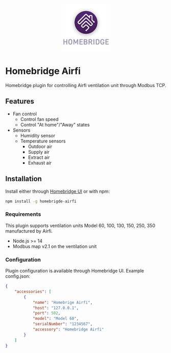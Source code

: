 
<p align="center">

<img src="https://github.com/homebridge/branding/raw/master/logos/homebridge-wordmark-logo-vertical.png" width="150">

</p>


# Homebridge Airfi

Homebridge plugin for controlling Airfi ventilation unit through Modbus TCP.

## Features

- Fan control
  - Control fan speed
  - Control "At home"/"Away" states
- Sensors
  - Humidity sensor
  - Temperature sensors
    - Outdoor air
    - Supply air
    - Extract air
    - Exhaust air

## Installation

Install either through [Homebridge UI](https://github.com/oznu/homebridge-config-ui-x#plugin-screen) or with npm:

```bash
npm install -g homebrigde-airfi
```

### Requirements

This plugin supports ventilation units Model 60, 100, 130, 150, 250, 350 manufactured by Airfi.

- Node.js >= 14
- Modbus map v2.1 on the ventilation unit

### Configuration

Plugin configuration is available through Homebridge UI. Example config.json:

```json
{
    "accessories": [
        {
            "name": "Homebrige Airfi",
            "host": "127.0.0.1",
            "port": 502,
            "model": "Model 60",
            "serialNumber": "1234567",
            "accessory": "Homebridge Airfi"
        }
    ]
}
```
